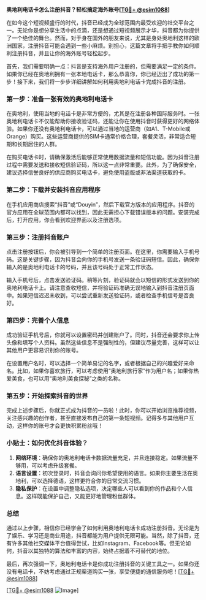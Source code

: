 **奥地利电话卡怎么注册抖音？轻松搞定海外账号[[TG💪+ @esim1088](https://t.me/s/esim1088)]**

在如今这个短视频盛行的时代，抖音已经成为全球范围内最受欢迎的社交平台之一。无论你是想分享生活中的点滴，还是想通过短视频展示才华，抖音都为你提供了一个绝佳的舞台。然而，对于身在国外的朋友来说，尤其是身处奥地利这样的欧洲国家，注册抖音可能会遇到一些小麻烦。别担心，这篇文章将手把手教你如何顺利注册抖音，并且让你的海外账号轻松起步。

首先，我们需要明确一点：抖音是支持海外用户注册的，但需要满足一定的条件。如果你已经在奥地利拥有一张本地电话卡，那么恭喜你，你已经迈出了成功的第一步！接下来，我们将一步步详细讲解如何利用奥地利电话卡完成抖音的注册。

### 第一步：准备一张有效的奥地利电话卡

在奥地利，使用当地的电话卡是非常方便的，尤其是在注册各种国际服务时。一张奥地利电话卡不仅能帮助你接收验证码，还能让你在使用抖音时获得更好的网络体验。如果你还没有奥地利电话卡，可以通过当地的运营商（如A1、T-Mobile或Orange）购买。这些运营商提供的SIM卡通常价格合理，套餐灵活，非常适合短期和长期居住的人群。

在购买电话卡时，请确保激活后能够正常使用数据流量和短信功能。因为抖音注册过程中需要发送和接收短信验证码，所以这一点非常重要。此外，为了确保安全，建议选择信誉良好的供应商购买电话卡，避免使用盗版或非法渠道获取的卡。

### 第二步：下载并安装抖音应用程序

在手机应用商店搜索“抖音”或“Douyin”，然后下载官方版本的应用程序。抖音的官方应用在全球范围内都可以找到，因此无需担心下载错误版本的问题。安装完成后，打开应用，你会看到欢迎界面以及注册选项。

### 第三步：注册抖音账户

点击注册按钮后，你会被引导到一个简单的注册页面。在这里，你需要输入手机号码。这是关键步骤，因为抖音会向你的手机号发送一条验证码短信。因此，确保你输入的是奥地利电话卡的号码，并且该号码处于正常工作状态。

输入手机号后，点击发送验证码。稍等片刻，验证码就会以短信的形式发送到你的奥地利电话卡上。请注意查收短信，并将验证码准确无误地输入到抖音注册页面中。如果短信迟迟未收到，可以尝试重新发送验证码，或者检查手机信号是否良好。

### 第四步：完善个人信息

成功验证手机号后，你就可以设置密码并创建账户了。同时，抖音还会要求你上传头像和填写个人资料。虽然这些信息不是强制性的，但建议尽量完善，这样可以让其他用户更容易识别你的账号。

在设置用户名时，可以选择一个简单易记的名字，或者根据自己的兴趣爱好来命名。比如，如果你喜欢旅行，可以考虑使用“奥地利旅行家”作为用户名；如果你热爱美食，也可以用“奥地利美食探秘”之类的名称。

### 第五步：开始探索抖音的世界

完成上述步骤后，你就正式成为抖音的一员啦！此时，你可以开始浏览推荐视频，关注感兴趣的创作者，甚至直接发布自己的第一条短视频。记得多与其他用户互动，这样你的账号才会更快积累粉丝哦！

### 小贴士：如何优化抖音体验？

1. **网络环境**：确保你的奥地利电话卡数据流量充足，并且连接稳定。如果流量不够用，可以考虑升级套餐。
2. **语言设置**：初次登录时，抖音会询问你希望使用的语言。如果你主要生活在奥地利，可以选择德语，这样更符合你的日常交流习惯。
3. **隐私保护**：在设置中调整隐私选项，决定哪些人可以看到你的作品和个人信息。这样既能保护自己，又能更好地管理粉丝群体。

### 总结

通过以上步骤，相信你已经学会了如何利用奥地利电话卡成功注册抖音。无论是为了娱乐、学习还是商业用途，抖音都能为用户提供无限可能。当然，除了抖音，还有许多其他社交媒体平台值得尝试，比如Instagram、Facebook等。但无论如何，抖音以其独特的算法和丰富的内容，始终占据着不可替代的地位。

最后，再次强调一下，奥地利电话卡是你成功注册抖音的关键工具之一。如果你还没有电话卡，不妨考虑通过正规渠道购买一张，享受便捷的通信服务吧！[[TG💪+ @esim1088](https://t.me/s/esim1088)]

[[TG💪+ @esim1088](https://t.me/s/esim1088) ![Image](https://i.postimg.cc/4NQfJmqS/Snipaste-2025-05-13-00-14-12.png)]